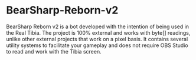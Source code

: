 # BearSharp-Reborn-v2
BearSharp Reborn v2 is a bot developed with the intention of being used in the Real Tibia. The project is 100% external and works with byte[] readings, unlike other external projects that work on a pixel basis. It contains several utility systems to facilitate your gameplay and does not require OBS Studio to read and work with the Tibia screen.
